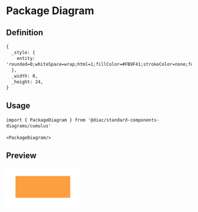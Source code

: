 # Package Diagram

## Definition

```
{
  _style: { 
    entity: 'rounded=0;whiteSpace=wrap;html=1;fillColor=#FB9F41;strokeColor=none;fontColor=#FFFFFF;whiteSpace=wrap;',
  },
  _width: 0,
  _height: 24,
}
```

## Usage

```
import { PackageDiagram } from '@diac/standard-components-diagrams/cumulus'

<PackageDiagram/>
```

## Preview

<img src="./package-diagram.png" width="200"/>
